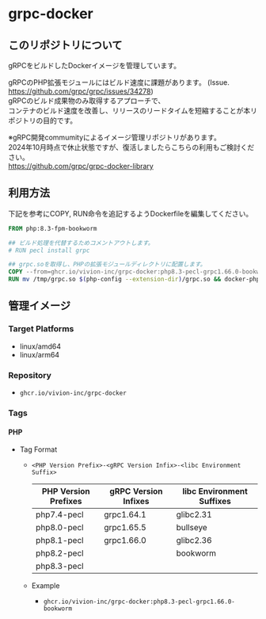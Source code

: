 # grpc-docker

## このリポジトリについて

gRPCをビルドしたDockerイメージを管理しています。

gRPCのPHP拡張モジュールにはビルド速度に課題があります。 (Issue. <https://github.com/grpc/grpc/issues/34278>)  
gRPCのビルド成果物のみ取得するアプローチで、  
コンテナのビルド速度を改善し、リリースのリードタイムを短縮することが本リポジトリの目的です。

※gRPC開発commumityによるイメージ管理リポジトリがあります。  
2024年10月時点で休止状態ですが、復活しましたらこちらの利用もご検討ください。  
<https://github.com/grpc/grpc-docker-library>

## 利用方法

下記を参考にCOPY, RUN命令を追記するようDockerfileを編集してください。

```Dockerfile
FROM php:8.3-fpm-bookworm

## ビルド処理を代替するためコメントアウトします。
# RUN pecl install grpc

## grpc.soを取得し、PHPの拡張モジュールディレクトリに配置します。
COPY --from=ghcr.io/vivion-inc/grpc-docker:php8.3-pecl-grpc1.66.0-bookworm /usr/local/lib/php/extensions/grpc.so /tmp/grpc.so
RUN mv /tmp/grpc.so $(php-config --extension-dir)/grpc.so && docker-php-ext-enable grpc
```

## 管理イメージ

### Target Platforms

- linux/amd64
- linux/arm64

### Repository

- `ghcr.io/vivion-inc/grpc-docker`

### Tags

#### PHP

- Tag Format
  - `<PHP Version Prefix>-<gRPC Version Infix>-<libc Environment Suffix>`

    | PHP Version Prefixes | gRPC Version Infixes | libc Environment Suffixes |
    | -------------------- | -------------------- | --------------------------|
    | php7.4-pecl          | grpc1.64.1           | glibc2.31                 |
    | php8.0-pecl          | grpc1.65.5           | bullseye                  |
    | php8.1-pecl          | grpc1.66.0           | glibc2.36                 |
    | php8.2-pecl          |                      | bookworm                  |
    | php8.3-pecl          |                      |                           |

  - Example
    - `ghcr.io/vivion-inc/grpc-docker:php8.3-pecl-grpc1.66.0-bookworm`
